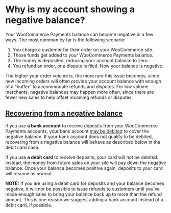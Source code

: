 # Why is my account showing a negative balance?

Your WooCommerce Payments balance can become negative in a few ways. The most common by far is the following scenario:

1.  You charge a customer for their order on your WooCommerce site.
2.  Those funds get added to your WooCommerce Payments balance.
3.  The money is deposited, reducing your account balance to zero.
4.  You refund an order, or a dispute is filed. Now your balance is negative.

The higher your order volume is, the more rare this issue becomes, since new incoming orders will often provide your account balance with enough of a “buffer” to accommodate refunds and disputes. For low volume merchants, negative balances may happen more often, since there are fewer new sales to help offset incoming refunds or disputes.

## [Recovering from a negative balance](#recovering)

If you use **a bank account** to receive deposits from your WooCommerce Payments accounts, your bank account [may be debited](https://woocommerce.com/document/payments/faq/withdrawals/) to cover the negative balance. If your bank account does not qualify to be debited, recovering from a negative balance will behave as described below in the debit card case.

If you use **a debit card** to receive deposits, your card will not be debited. Instead, the money from future sales on your site will pay down the negative balance. Once your balance becomes positive again, deposits to your card will resume as normal.

**NOTE:** If you are using a debit card for deposits and your balance becomes negative, it will not be possible to issue refunds to customers until you’ve made enough sales to bring your balance back up to more than the refund amount. This is one reason we suggest adding a bank account instead of a debit card, if possible.